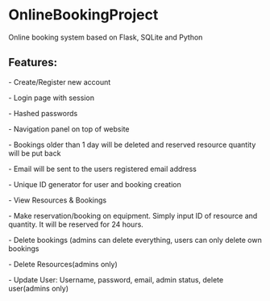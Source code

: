 # OnlineBookingProject
Online booking system based on Flask, SQLite and Python

<h2>Features:</h2>
<p>- Create/Register new account</p>
<p>- Login page with session</p>
<p>- Hashed passwords</p>
<p>- Navigation panel on top of website</p>
<p>- Bookings older than 1 day will be deleted and reserved resource quantity will be put back</p>
<p>- Email will be sent to the users registered email address</p>
<p>- Unique ID generator for user and booking creation</p>
<p>- View Resources & Bookings</p>
<p>- Make reservation/booking on equipment. Simply input ID of resource and quantity. It will be reserved for 24 hours.</p>
<p>- Delete bookings (admins can delete everything, users can only delete own bookings</p>
<p>- Delete Resources(admins only)</p>
<p>- Update User: Username, password, email, admin status, delete user(admins only)</p>
